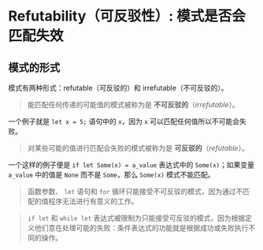 # Refutability（可反驳性）: 模式是否会匹配失效

## 模式的形式

模式有两种形式：refutable（可反驳的）和 irrefutable（不可反驳的）。

> 能匹配任何传递的可能值的模式被称为是 **不可反驳的**（*irrefutable*）。

一个例子就是 `let x = 5;` 语句中的 `x`，因为 `x` 可以匹配任何值所以不可能会失败。

> 对某些可能的值进行匹配会失败的模式被称为是 **可反驳的**（*refutable*）。

一个这样的例子便是 `if let Some(x) = a_value` 表达式中的 `Some(x)`；如果变量 `a_value` 中的值是 `None` 而不是 `Some`，那么 `Some(x)` 模式不能匹配。

> 函数参数、 `let` 语句和 `for` 循环只能接受不可反驳的模式，因为通过不匹配的值程序无法进行有意义的工作。

> `if let` 和 `while let` 表达式被限制为只能接受可反驳的模式，因为根据定义他们意在处理可能的失败：条件表达式的功能就是根据成功或失败执行不同的操作。
